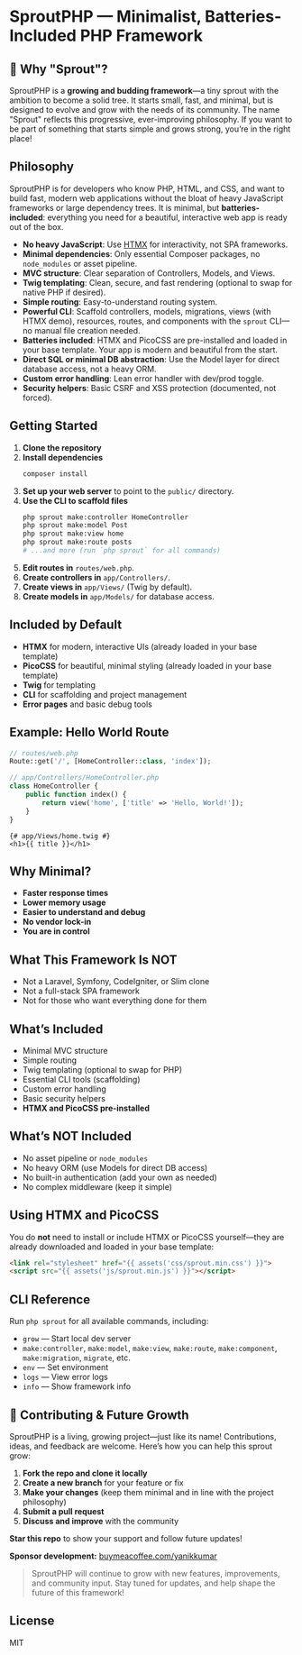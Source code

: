 # SproutPHP — Minimalist, Batteries-Included PHP Framework

## 🌱 Why "Sprout"?
SproutPHP is a **growing and budding framework**—a tiny sprout with the ambition to become a solid tree. It starts small, fast, and minimal, but is designed to evolve and grow with the needs of its community. The name "Sprout" reflects this progressive, ever-improving philosophy. If you want to be part of something that starts simple and grows strong, you’re in the right place!

## Philosophy

SproutPHP is for developers who know PHP, HTML, and CSS, and want to build fast, modern web applications without the bloat of heavy JavaScript frameworks or large dependency trees. It is minimal, but **batteries-included**: everything you need for a beautiful, interactive web app is ready out of the box.

- **No heavy JavaScript**: Use [HTMX](https://htmx.org/) for interactivity, not SPA frameworks.
- **Minimal dependencies**: Only essential Composer packages, no `node_modules` or asset pipeline.
- **MVC structure**: Clear separation of Controllers, Models, and Views.
- **Twig templating**: Clean, secure, and fast rendering (optional to swap for native PHP if desired).
- **Simple routing**: Easy-to-understand routing system.
- **Powerful CLI**: Scaffold controllers, models, migrations, views (with HTMX demo), resources, routes, and components with the `sprout` CLI—no manual file creation needed.
- **Batteries included**: HTMX and PicoCSS are pre-installed and loaded in your base template. Your app is modern and beautiful from the start.
- **Direct SQL or minimal DB abstraction**: Use the Model layer for direct database access, not a heavy ORM.
- **Custom error handling**: Lean error handler with dev/prod toggle.
- **Security helpers**: Basic CSRF and XSS protection (documented, not forced).

## Getting Started

1. **Clone the repository**
2. **Install dependencies**
   ```bash
   composer install
   ```
3. **Set up your web server** to point to the `public/` directory.
4. **Use the CLI to scaffold files**
   ```bash
   php sprout make:controller HomeController
   php sprout make:model Post
   php sprout make:view home
   php sprout make:route posts
   # ...and more (run `php sprout` for all commands)
   ```
5. **Edit routes in** `routes/web.php`.
6. **Create controllers in** `app/Controllers/`.
7. **Create views in** `app/Views/` (Twig by default).
8. **Create models in** `app/Models/` for database access.

## Included by Default
- **HTMX** for modern, interactive UIs (already loaded in your base template)
- **PicoCSS** for beautiful, minimal styling (already loaded in your base template)
- **Twig** for templating
- **CLI** for scaffolding and project management
- **Error pages** and basic debug tools

## Example: Hello World Route

```php
// routes/web.php
Route::get('/', [HomeController::class, 'index']);
```

```php
// app/Controllers/HomeController.php
class HomeController {
    public function index() {
        return view('home', ['title' => 'Hello, World!']);
    }
}
```

```twig
{# app/Views/home.twig #}
<h1>{{ title }}</h1>
```

## Why Minimal?
- **Faster response times**
- **Lower memory usage**
- **Easier to understand and debug**
- **No vendor lock-in**
- **You are in control**

## What This Framework Is NOT
- Not a Laravel, Symfony, CodeIgniter, or Slim clone
- Not a full-stack SPA framework
- Not for those who want everything done for them

## What’s Included
- Minimal MVC structure
- Simple routing
- Twig templating (optional to swap for PHP)
- Essential CLI tools (scaffolding)
- Custom error handling
- Basic security helpers
- **HTMX and PicoCSS pre-installed**

## What’s NOT Included
- No asset pipeline or `node_modules`
- No heavy ORM (use Models for direct DB access)
- No built-in authentication (add your own as needed)
- No complex middleware (keep it simple)

## Using HTMX and PicoCSS
You do **not** need to install or include HTMX or PicoCSS yourself—they are already downloaded and loaded in your base template:

```html
<link rel="stylesheet" href="{{ assets('css/sprout.min.css') }}">
<script src="{{ assets('js/sprout.min.js') }}"></script>
```

## CLI Reference
Run `php sprout` for all available commands, including:
- `grow` — Start local dev server
- `make:controller`, `make:model`, `make:view`, `make:route`, `make:component`, `make:migration`, `migrate`, etc.
- `env` — Set environment
- `logs` — View error logs
- `info` — Show framework info

## 🌿 Contributing & Future Growth
SproutPHP is a living, growing project—just like its name! Contributions, ideas, and feedback are welcome. Here’s how you can help this sprout grow:

1. **Fork the repo and clone it locally**
2. **Create a new branch** for your feature or fix
3. **Make your changes** (keep them minimal and in line with the project philosophy)
4. **Submit a pull request**
5. **Discuss and improve** with the community

**Star this repo** to show your support and follow future updates!

**Sponsor development:** [buymeacoffee.com/yanikkumar](https://buymeacoffee.com/yanikkumar)

> SproutPHP will continue to grow with new features, improvements, and community input. Stay tuned for updates, and help shape the future of this framework!

## License
MIT 